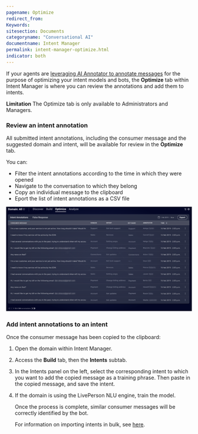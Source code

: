 ```yaml
---
pagename: Optimize
redirect_from:
Keywords:
sitesection: Documents
categoryname: "Conversational AI"
documentname: Intent Manager
permalink: intent-manager-optimize.html
indicator: both
---
```


If your agents are [leveraging AI Annotator to annotate messages](https://knowledge.liveperson.com/ai-bots-automation-ai-annotator.html) for the purpose of optimizing your intent models and bots, the **Optimize** tab within Intent Manager is where you can review the annotations and add them to intents.

**Limitation** 
The Optimize tab is only available to Administrators and Managers.

### Review an intent annotation
All submitted intent annotations, including the consumer message and the suggested domain and intent, will be available for review in the **Optimize** tab. 

You can:
* Filter the intent annotations according to the time in which they were opened
* Navigate to the conversation to which they belong
* Copy an individual message to the clipboard
* Eport the list of intent annotations as a CSV file

<img class="fancyimage" style="width:800px" src="img/ConvoBuilder/im_optimize1.png">

### Add intent annotations to an intent
Once the consumer message has been copied to the clipboard:

1. Open the domain within Intent Manager.
2. Access the **Build** tab, then the **Intents** subtab.
3. In the Intents panel on the left, select the corresponding intent to which you want to add the copied message as a training phrase. Then paste in the copied message, and save the intent.
5. If the domain is using the LivePerson NLU engine, train the model.

    Once the process is complete, similar consumer messages will be correctly identified by the bot. 
    
    For information on importing intents in bulk, see [here](intent-manager-build-domains.html#create-an-import-file).
